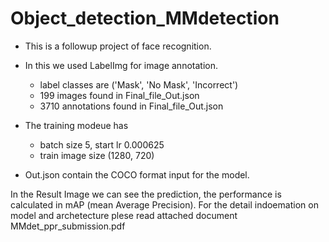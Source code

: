 # Object_detection_MMdetection

* This is a followup project of face recognition.
* In this we used LabelImg for image annotation.
  - label classes are ('Mask', 'No Mask', 'Incorrect')
  - 199 images found in Final_file_Out.json
  - 3710 annotations found in Final_file_Out.json
* The training modeue has  
  - batch size 5, start lr 0.000625
  - train image size (1280, 720)  
  
* Out.json contain the COCO format input for the model.  
 
 In the Result Image we can see the prediction, the performance is calculated in mAP (mean Average Precision).
 For the detail indoemation on model and archetecture plese read attached document MMdet_ppr_submission.pdf 
  
  

